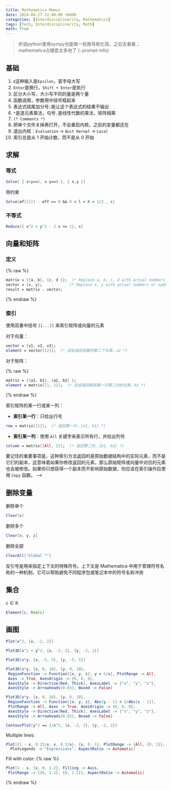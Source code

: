 ```yaml
---
title: Mathematica Memos
date: 2024-04-27 22:40:00 +0800
categories: [Interdisciplinarity, Mathematics]
tags: [Tech, Interdisciplinarity, Math]
math: True
---
```


> 听说python里用sympy也能做一些推导和化简，之后去看看；mathematica占硬盘太多地了
{:.prompt-info}

## 基础
1. $\epsilon$这种输入是`Epsilon`，首字母大写
2. `Enter`是换行，`Shift + Enter`是执行
3. 区分大小写，大小写不同的量是两个量
4. 函数调用，参数用中括号框起来
5. 表达式结尾加分号`;`能让这个表达式的结果不输出
6. `*`是逐元素乘法，句号`.`是线性代数的乘法，矩阵相乘
7. `(* Comments *)`
8. 把单个文件关掉再打开，不会重启内核，之前的变量都还在
9. 退出内核：`Evaluation` -> `Quit Kernel` -> `Local`
10. 索引总是从 1 开始计数，而不是从 0 开始

## 求解

### 等式
```mathematica
Solve[ { x+y==2, x-y==0 }, { x,y }] 
```

带约束
```mathematica
Solve[ef[[1]] - eff == 0 && 0 < l < h < 1/2 , c]
```

### 不等式

```mathematica
Reduce[{ x^2 + y^2 - 2 x <= 1}, x]
```

## 向量和矩阵

### 定义
{% raw %}
```mathematica
matrix = {{a, b}, {c, d }};  (* Replace a, b, c, d with actual numbers or symbols *)
vector = {x, y};            (* Replace x, y with actual numbers or symbols *)
result = matrix . vector;
```
{% endraw %}

### 索引

使用双重中括号 `[[...]]` 来索引矩阵或向量的元素

对于向量：

```mathematica
vector = {v1, v2, v3};
element = vector[[2]];  (* 这会返回向量的第二个元素，v2 *)
```

对于矩阵：

{% raw %}
```mathematica
matrix = {{a1, b1}, {a2, b2} };
element = matrix[[1, 2]];  (* 这会返回矩阵第一行第二列的元素，b1 *)
```
{% endraw %}

索引矩阵的某一行或某一列：

- **索引某一行**：只给出行号

```mathematica
row = matrix[[1]];  (* 返回第一行，{a1, b1} *)
```

- **索引某一列**：使用 `All` 关键字来表示所有行，并给出列号

```mathematica
column = matrix[[All, 2]];  (* 返回第二列，{b1, b2} *)
```

要记住的重要事项是，这种索引方法返回的是原始数据结构中的实际元素，而不是它们的副本，这意味着如果你修改返回的元素，那么原始矩阵或向量中对应的元素也会被修改。如果你只想获得一个副本而不影响原始数据，你应该在索引操作后使用 `Copy` 函数。 -->

## 删除变量

删除单个
```mathematica
Clear[x]
```

删除多个
```mathematica
Clear[x, y, z]
```

删除全部
```mathematica
ClearAll["Global`*"]
```

反引号是用来指定上下文的特殊符号。上下文是 Mathematica 中用于管理符号名称的一种机制，它可以帮助避免不同程序包或笔记本中的符号名称冲突

## 集合
$c\in \mathbb{R}$
```mathematica
Element[c, Reals]
```


## 画图

```mathematica
Plot[x^2, {x, -2, 2}]
```

```mathematica
Plot3D[x^2 + y^2, {x, -2, 2}, {y, -2, 2}]
```

```mathematica
Plot3D[x*y, {x, -5, 5}, {y, -5, 5}]
```

```mathematica
Plot3D[x*y, {x, 0, 10}, {y, 0, 10}, 
 RegionFunction -> Function[{x, y, z}, y < 5/x], PlotRange -> All, 
 Axes -> True, AxesOrigin -> {0, 0, 0}, 
 AxesStyle -> Directive[Red, Thick], AxesLabel -> {"x", "y", "z"}, 
 AxesStyle -> Arrowheads[0.03], Boxed -> False]
```

```mathematica
Plot3D[x*y, {x, 0, 10}, {y, 0, 10}, 
 RegionFunction -> Function[{x, y, z}, Abs[y - 1] < 5/Abs[x - 1]], 
 PlotRange -> All, Axes -> True, AxesOrigin -> {0, 0, 0}, 
 AxesStyle -> Directive[Red, Thick], AxesLabel -> {"x", "y", "z"}, 
 AxesStyle -> Arrowheads[0.03], Boxed -> False]
```

```mathematica
ContourPlot[y^2 == 1/x^2, {x, -2, 2}, {y, -2, 2}]
```

Multiple lines:
```mathematica
Plot[{1 - x, 0.25/x, x, 0.3/x}, {x, 0, 1}, PlotRange -> {All, {0, 1}},
  PlotLegends -> "Expressions", AspectRatio -> Automatic]
```

Fill with color:
{% raw %}
```mathematica
Plot[1 - x, {x, 0, 1.2}, Filling -> Axis, 
 PlotRange -> {{0, 1.2}, {0, 1.2}}, AspectRatio -> Automatic]
```
{% endraw %}